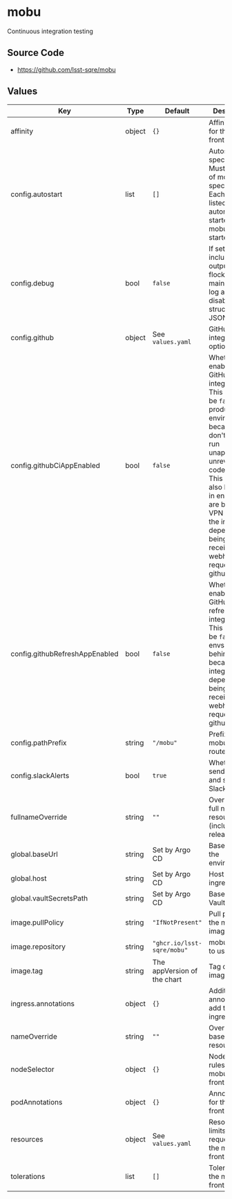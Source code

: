 # mobu

Continuous integration testing

## Source Code

* <https://github.com/lsst-sqre/mobu>

## Values

| Key | Type | Default | Description |
|-----|------|---------|-------------|
| affinity | object | `{}` | Affinity rules for the mobu frontend pod |
| config.autostart | list | `[]` | Autostart specification. Must be a list of mobu flock specifications. Each flock listed will be automatically started when mobu is started. |
| config.debug | bool | `false` | If set to true, include the output from all flocks in the main mobu log and disable structured JSON logging. |
| config.github | object | See `values.yaml` | GitHub app integration options. |
| config.githubCiAppEnabled | bool | `false` | Whether to enable the GitHub CI app integration. This should be `false` in production environments, because we don't want to run unapproved/ unreviewed code there. This should also be `false` in envs that are behind a VPN because the integration depends on being able to receive webhook requests from github.com. |
| config.githubRefreshAppEnabled | bool | `false` | Whether to enable the GitHub refresh app integration. This should be `false` in envs that are behind a VPN because the integration depends on being able to receive webhook requests from github.com. |
| config.pathPrefix | string | `"/mobu"` | Prefix for mobu's API routes. |
| config.slackAlerts | bool | `true` | Whether to send alerts and status to Slack. |
| fullnameOverride | string | `""` | Override the full name for resources (includes the release name) |
| global.baseUrl | string | Set by Argo CD | Base URL for the environment |
| global.host | string | Set by Argo CD | Host name for ingress |
| global.vaultSecretsPath | string | Set by Argo CD | Base path for Vault secrets |
| image.pullPolicy | string | `"IfNotPresent"` | Pull policy for the mobu image |
| image.repository | string | `"ghcr.io/lsst-sqre/mobu"` | mobu image to use |
| image.tag | string | The appVersion of the chart | Tag of mobu image to use |
| ingress.annotations | object | `{}` | Additional annotations to add to the ingress |
| nameOverride | string | `""` | Override the base name for resources |
| nodeSelector | object | `{}` | Node selector rules for the mobu frontend pod |
| podAnnotations | object | `{}` | Annotations for the mobu frontend pod |
| resources | object | See `values.yaml` | Resource limits and requests for the mobu frontend pod |
| tolerations | list | `[]` | Tolerations for the mobu frontend pod |
